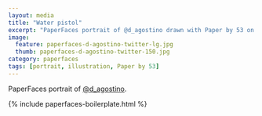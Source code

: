 ```yaml
---
layout: media
title: "Water pistol"
excerpt: "PaperFaces portrait of @d_agostino drawn with Paper by 53 on an iPad."
image: 
  feature: paperfaces-d-agostino-twitter-lg.jpg
  thumb: paperfaces-d-agostino-twitter-150.jpg
category: paperfaces
tags: [portrait, illustration, Paper by 53]
---
```


PaperFaces portrait of [@d_agostino](http://twitter.com/d_agostino).

{% include paperfaces-boilerplate.html %}